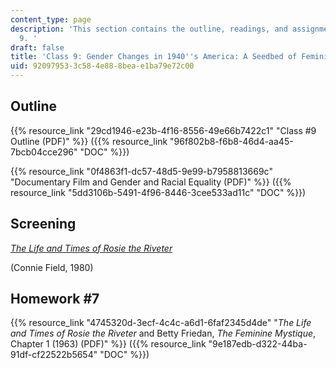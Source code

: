 ```yaml
---
content_type: page
description: 'This section contains the outline, readings, and assignments for class
  9. '
draft: false
title: 'Class 9: Gender Changes in 1940''s America: A Seedbed of Feminism?'
uid: 92097953-3c58-4e88-8bea-e1ba79e72c00
---
```

## Outline

{{% resource_link "29cd1946-e23b-4f16-8556-49e66b7422c1" "Class #9 Outline (PDF)" %}} ({{% resource_link "96f802b8-f6b8-46d4-aa45-7bcb04cce296" "DOC" %}})

{{% resource_link "0f4863f1-dc57-48d5-9e99-b7958813669c" "Documentary Film and Gender and Racial Equality (PDF)" %}} ({{% resource_link "5dd3106b-5491-4f96-8446-3cee533ad11c" "DOC" %}})

## Screening

[*The Life and Times of Rosie the Riveter*](https://clarityfilms.org/rosie.html) 

(Connie Field, 1980)

## Homework #7

{{% resource_link "4745320d-3ecf-4c4c-a6d1-6faf2345d4de" "*The Life and Times of Rosie the Riveter* and Betty Friedan, *The Feminine Mystique*, Chapter 1 (1963) (PDF)" %}} ({{% resource_link "9e187edb-d322-44ba-91df-cf22522b5654" "DOC" %}})